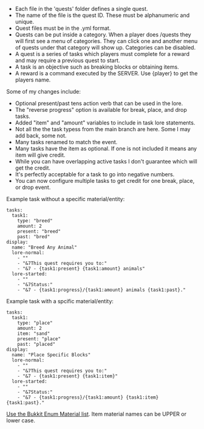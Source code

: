- Each file ín the 'quests' folder defines a single quest.
- The name of the file is the quest ID. These must be alphanumeric and unique.
- Quest files must be in the .yml format.
- Quests can be put inside a category. When a player does /quests they will first see a menu of categories. They can click one and another menu of quests
under that category will show up. Categories can be disabled.
- A quest is a series of tasks which players must complete for a reward and may require a previous quest to start.
- A task is an objective such as breaking blocks or obtaining items.
- A reward is a command executed by the SERVER. Use {player} to get the players name.

Some of my changes include:
- Optional present/past tens action verb that can be used in the lore.
- The "reverse progress" option is available for break, place, and drop tasks.
- Added "item" and "amount" variables to include in task lore statements.
- Not all the the task typess from the main branch are here.  Some I may add back, some not.
- Many tasks renamed to match the event.
- Many tasks have the item as optional.  If one is not included it means any item will give credit.
- While you can have overlapping active tasks I don't guarantee which will get the credit.
- It's perfectly acceptable for a task to go into negative numbers.
- You can now configure multiple tasks to get credit for one break, place, or drop event.

Example task without a specific material/entity:
```
tasks:
  task1:
    type: "breed"
    amount: 2
    present: "breed"
    past: "bred"
display:
  name: "Breed Any Animal"
  lore-normal:
    - ""
    - "&7This quest requires you to:"
    - "&7 - {task1:present} {task1:amount} animals"
  lore-started:
    - ""
    - "&7Status:"
    - "&7 - {task1:progress}/{task1:amount} animals {task1:past}."
```
Example task with a spcific material/entity:
```
tasks:
  task1:
    type: "place"
    amount: 2
    item: "sand"
    present: "place"
    past: "placed"
display:
  name: "Place Specific Blocks"
  lore-normal:
    - ""
    - "&7This quest requires you to:"
    - "&7 - {task1:present} {task1:item}"
  lore-started:
    - ""
    - "&7Status:"
    - "&7 - {task1:progress}/{task1:amount} {task1:item} {task1:past}."
```

[Use the Bukkit Enum Material list](https://hub.spigotmc.org/javadocs/bukkit/org/bukkit/Material.html).  Item material names can be UPPER or lower case.